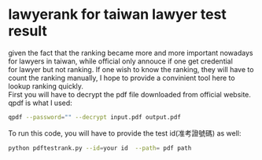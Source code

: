 # lawyerank for taiwan lawyer test result	
given the fact that the ranking became more and more important nowadays for lawyers in taiwan, while official only annouce if one get credential 		
for lawyer but not ranking. If one wish to know the ranking, they will have to count the ranking manually, I hope to provide a convinient tool here to lookup ranking quickly.		
First you will have to decrypt the pdf file downloaded from official website.
qpdf is what I used:
```bash	
qpdf --password="" --decrypt input.pdf output.pdf
```    
To run this code, you will have to provide the test id(准考證號碼) as well:	
```bash
python pdftestrank.py --id=your id  --path= pdf path
```
